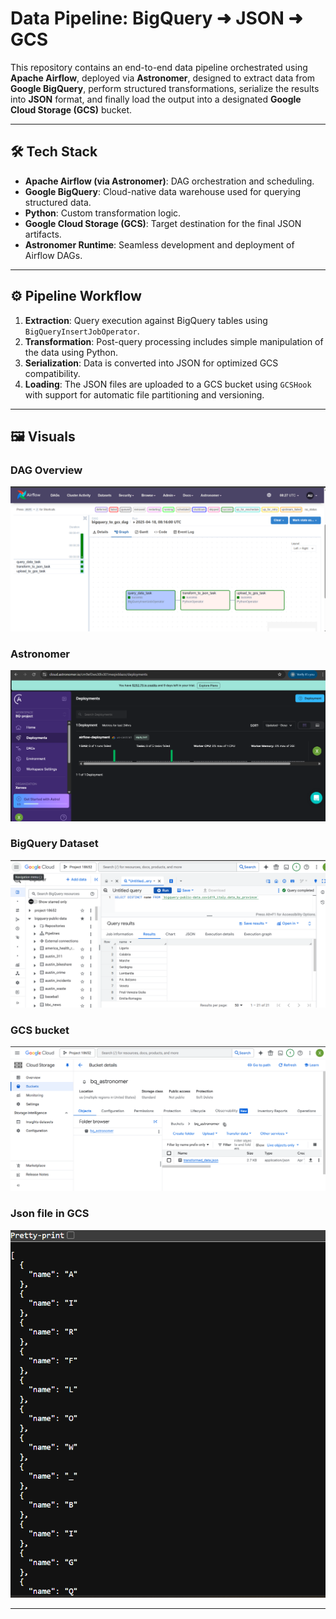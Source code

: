 # Data Pipeline: BigQuery ➜ JSON ➜ GCS

This repository contains an end-to-end data pipeline orchestrated using **Apache Airflow**, deployed via **Astronomer**, designed to extract data from **Google BigQuery**, perform structured transformations, serialize the results into **JSON** format, and finally load the output into a designated **Google Cloud Storage (GCS)** bucket.

---

## 🛠️ Tech Stack

- **Apache Airflow (via Astronomer)**: DAG orchestration and scheduling.
- **Google BigQuery**: Cloud-native data warehouse used for querying structured data.
- **Python**: Custom transformation logic.
- **Google Cloud Storage (GCS)**: Target destination for the final JSON artifacts.
- **Astronomer Runtime**: Seamless development and deployment of Airflow DAGs.

---

## ⚙️ Pipeline Workflow

1. **Extraction**: Query execution against BigQuery tables using `BigQueryInsertJobOperator`.
2. **Transformation**: Post-query processing includes simple manipulation of the data using Python.
3. **Serialization**: Data is converted into JSON for optimized GCS compatibility.
4. **Loading**: The JSON files are uploaded to a GCS bucket using `GCSHook` with support for automatic file partitioning and versioning.

---

## 🖼️ Visuals

### DAG Overview
![DAG Overview](images/Airflow.png)

### Astronomer
![Data Transformation](images/Astronomer.png)

### BigQuery Dataset
![BigQuery Job](images/BQ.png)

### GCS bucket
![JSON Preview](images/GCS.png)

### Json file in GCS
![GCS Structure](images/JSON.png)

---


